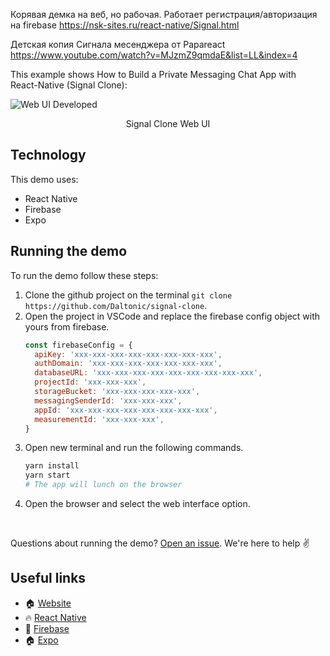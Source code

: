 Корявая демка на веб, но рабочая. Работает регистрация/авторизация на firebase 
https://nsk-sites.ru/react-native/Signal.html

Детская копия Сигнала месенджера от Papareact
https://www.youtube.com/watch?v=MJzmZ9qmdaE&list=LL&index=4


This example shows How to Build a Private Messaging Chat App with React-Native (Signal Clone):

![Web UI Developed](./screenshots/0.gif)

<center><figcaption>Signal Clone Web UI</figcaption></center>

## Technology

This demo uses:

- React Native
- Firebase
- Expo

## Running the demo

To run the demo follow these steps:

1. Clone the github project on the terminal `git clone https://github.com/Daltonic/signal-clone`.
2. Open the project in VSCode and replace the firebase config object with yours from firebase.
   ```js
   const firebaseConfig = {
     apiKey: 'xxx-xxx-xxx-xxx-xxx-xxx-xxx-xxx',
     authDomain: 'xxx-xxx-xxx-xxx-xxx-xxx-xxx',
     databaseURL: 'xxx-xxx-xxx-xxx-xxx-xxx-xxx-xxx-xxx',
     projectId: 'xxx-xxx-xxx',
     storageBucket: 'xxx-xxx-xxx-xxx-xxx',
     messagingSenderId: 'xxx-xxx-xxx',
     appId: 'xxx-xxx-xxx-xxx-xxx-xxx-xxx-xxx',
     measurementId: 'xxx-xxx-xxx',
   }
   ```
3. Open new terminal and run the following commands.
   ```sh
   yarn install
   yarn start
   # The app will lunch on the browser
   ```
4. Open the browser and select the web interface option.

<br/>

Questions about running the demo? [Open an issue](https://github.com/Daltonic/slack-clone/issues). We're here to help ✌️

## Useful links

- 🏠 [Website](https://daltonic.github.io/)
- 🔥 [React Native](https://reactnative.dev/)
- 🚀 [Firebase](https://firebase.google.com/)
- 🏠 [Expo](https://expo.dev/)
